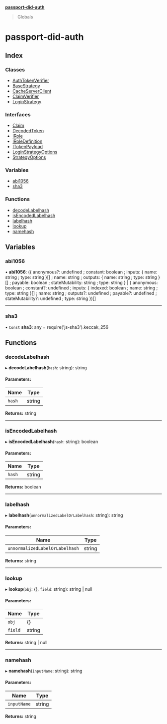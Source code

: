 **[passport-did-auth](README.md)**

> Globals

# passport-did-auth

## Index

### Classes

* [AuthTokenVerifier](classes/authtokenverifier.md)
* [BaseStrategy](classes/basestrategy.md)
* [CacheServerClient](classes/cacheserverclient.md)
* [ClaimVerifier](classes/claimverifier.md)
* [LoginStrategy](classes/loginstrategy.md)

### Interfaces

* [Claim](interfaces/claim.md)
* [DecodedToken](interfaces/decodedtoken.md)
* [IRole](interfaces/irole.md)
* [IRoleDefinition](interfaces/iroledefinition.md)
* [ITokenPayload](interfaces/itokenpayload.md)
* [LoginStrategyOptions](interfaces/loginstrategyoptions.md)
* [StrategyOptions](interfaces/strategyoptions.md)

### Variables

* [abi1056](README.md#abi1056)
* [sha3](README.md#sha3)

### Functions

* [decodeLabelhash](README.md#decodelabelhash)
* [isEncodedLabelhash](README.md#isencodedlabelhash)
* [labelhash](README.md#labelhash)
* [lookup](README.md#lookup)
* [namehash](README.md#namehash)

## Variables

### abi1056

•  **abi1056**: ({ anonymous?: undefined ; constant: boolean ; inputs: { name: string ; type: string  }[] ; name: string ; outputs: { name: string ; type: string  }[] ; payable: boolean ; stateMutability: string ; type: string  } \| { anonymous: boolean ; constant?: undefined ; inputs: { indexed: boolean ; name: string ; type: string  }[] ; name: string ; outputs?: undefined ; payable?: undefined ; stateMutability?: undefined ; type: string  })[]

___

### sha3

• `Const` **sha3**: any = require('js-sha3').keccak\_256

## Functions

### decodeLabelhash

▸ **decodeLabelhash**(`hash`: string): string

#### Parameters:

Name | Type |
------ | ------ |
`hash` | string |

**Returns:** string

___

### isEncodedLabelhash

▸ **isEncodedLabelhash**(`hash`: string): boolean

#### Parameters:

Name | Type |
------ | ------ |
`hash` | string |

**Returns:** boolean

___

### labelhash

▸ **labelhash**(`unnormalizedLabelOrLabelhash`: string): string

#### Parameters:

Name | Type |
------ | ------ |
`unnormalizedLabelOrLabelhash` | string |

**Returns:** string

___

### lookup

▸ **lookup**(`obj`: {}, `field`: string): string \| null

#### Parameters:

Name | Type |
------ | ------ |
`obj` | {} |
`field` | string |

**Returns:** string \| null

___

### namehash

▸ **namehash**(`inputName`: string): string

#### Parameters:

Name | Type |
------ | ------ |
`inputName` | string |

**Returns:** string
